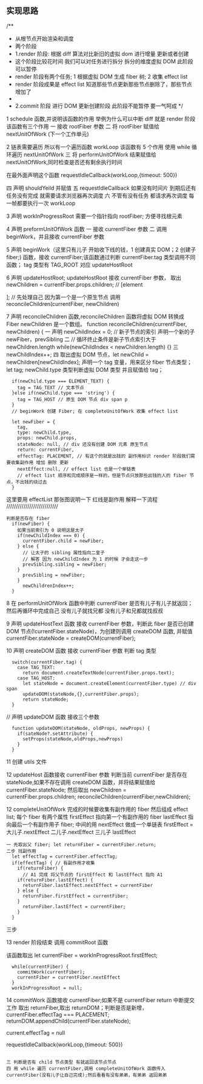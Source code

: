 ## 实现思路

/\*\*

- 从根节点开始渲染和调度
- 两个阶段
- 1.render 阶段: 根据 diff 算法对比新旧的虚拟 dom 进行增量 更新或者创建
- 这个阶段比较花时间 我们可以对任务进行拆分 拆分的维度虚拟 DOM 此阶段可以暂停
- render 阶段有两个任务; 1 根据虚拟 DOM 生成 fiber 树; 2 收集 effect list
- render 阶段成果是 effect list 知道那些节点更新那些节点删除了，那些节点增加了
-
- 2.commit 阶段 进行 DOM 更新创建阶段 此阶段不能暂停 要一气呵成
  \*/

1 schedule 函数,并说明该函数的作用 举例为什么可以中断 diff 就是 render 阶段
该函数有三个作用
一 接收 rootFiber 参数
二 将 rootFiber 赋值给 nextUnitOfWork (下一个工作单元)

2 链表需要遍历 所以有一个遍历函数 workLoop
该函数有 5 个作用
使用 while 循环遍历 nextUnitOfWork
三 将 performUnitOfWork 结果赋值给 nextUnitOfWork,同时检查是否还有剩余执行时间

在最外面声明这个函数 requestIdleCallback(workLoop,{timeout: 500})

四 声明 shouldYeild 并赋值
五 requestIdleCallback 如果没有时间片 到期后还有任务没有完成 就需要请求浏览器再次调度
六 不管有没有任务 都请求再次调度 每一帧都要执行一次 workLoop

3 声明 workInProgressRoot 需要一个指针指向 rootFiber; 方便寻找根元素

4 声明 preformUnitOfWork 函数
一 接收 currentFiber 参数
二 调用 beginWork，并且接收 currentFiber 参数

5 声明 beginWork（这里只有儿子 开始收下线的钱，1 创建真实 DOM；2 创建子 fiber;) 函数，接收 currentFiber;该函数通过判断 currentFiber.tag 类型调用不同函数；
tag 类型有 TAG_ROOT 对应 updateHostRoot

6 声明 updateHostRoot; updateHostRoot 接收 currentFiber 参数，
取出 newChildren = currentFiber.props.children; // [element <div id="A1">];
// 先处理自己 因为第一个是一个原生节点
调用 reconcileChildren(currentFiber, newChildren)

7 声明 reconcileChildren 函数,reconcileChildren 函数将虚拟 DOM 转换成 Fiber
newChildren 是一个数组。
function reconcileChildren(currentFiber, newChildren) {
一 声明 newChildIndex = 0; // 新子节点的索引
声明一个新的子 newFiber，prevSibling
二
// 循环终止条件是新子节点索引大于 newChildren.length
while(newChildIndex < newChildren.length) {}
三 newChildIndex++;
四 取出虚拟 DOM 节点，let newChild = newChildren[newChildIndex];
声明一个 tag 变量，用来区分 fiber 节点类型；let tag;
newChild.type 类型判断虚拟 DOM 类型 并且赋值给 tag；

```
  if(newChild.type === ELEMENT_TEXT) {
    tag = TAG_TEXT // 文本节点
  }else if(newChild.type === 'string') {
    tag = TAG_HOST // 原生 DOM 节点 div span p
  }
  // beginWork 创建 Fiber; 在 completeUnitOfWork 收集 effect list

  let newFiber = {
    tag,
    type: newChild.type,
    props: newChild.props,
    stateNode: null, // div 还没有创建 DOM 元素 原生节点
    return: currentFiber,
    effectTag: PLACEMENT, // 有这个的就是出钱的 副作用标识 render 阶段我们需要收集副作用 增加 删除 更新
    nextEffect:null, // effect list 也是一个单链表
    // effect list 顺序和完成顺序是一样的，但是节点只放那些出钱的人的 fiber 节点，不出钱的绕过去
  }
```

这里要用 effectList 那张图说明一下 红线是副作用 解释一下流程
///////////////////////////

```
判断是否存在 fiber
  if(newFiber) {
    如果当前索引为 0 说明这是太子
    if(newChildIndex === 0) {
      currentFiber.child = newFiber;
    } else {
      // 让太子的 sibling 属性指向二皇子
      // 解答 因为 newChildIndex 为 1 的时候 才会走这一步
      prevSibling.sibling = newFiber;
    }
      prevSibling = newFiber;
    }
      newChildrenIndex++;
  }
```

8 在 performUnitOfWork 函数中判断 currentFiber 是否有儿子有儿子就返回； 然后再循环中完成自己
没有儿子就找兄都
没有儿子和兄都就找叔叔

9 声明 updateHostText 函数
接收 currentFiber 参数，判断此 fiber 是否已创建 DOM 节点(!currentFiber.stateNode)，为创建则调用 createDOM 函数, 并赋值
currentFiber.stateNode = createDOM(currentFiber);

10 声明 createDOM 函数 接收 currentFiber 参数
判断 tag 类型

```
  switch(currentFiber.tag) {
    case TAG_TEXT:
      return document.createTextNode(currentFiber.props.text);
    case TAG_HOST:
      let stateNode = document.createElement(currentFiber.type) // div span
      updateDOM(stateNode,{},currentFiber.props);
      return stateNode;
  }

```

// 声明 updateDOM 函数 接收三个参数

```
  function updateDOM(stateNode, oldProps, newProps) {
    if(sateNode?.setAttribute) {
      setProps(stateNode,oldProps,newProps)
    }
  }
```

11 创建 utils 文件

12 updateHost 函数接收 currentFiber 参数
判断当前 currentFiber 是否存在 stateNode,如果不存在调用 createDOM 函数，并将结果赋值给 currentFiber.stateNode; 然后取出 newChildren = currentFiber.props.children;
reconcileChildren(currentFiber,newChildren);

12 completeUnitOfWork 完成的时候要收集有副作用的 fiber 然后组成 effect list; 每个 fiber 有两个属性 firstEffect 指向第一个有副作用的 fiber lastEffect 指向最后一个有副作用子 fiber; 中间的用 nextEffect 做成一个单链表 firstEffect = 大儿子.nextEffect 二儿子.nextEffect 三儿子 lastEffect

```
一 先取出父 fiber; let returnFiber = currentFiber.return;
二步 找副作用
  let effectTag = currentFiber.effectTag;
  if(effectTag) { // 有副作用才收集
    if(returnFiber) {
      // A1 完成 将父节点的 firstEffect 和 lastEffect 指向 A1
    if(returnFiber.lastEffect) {
      returnFiber.lastEffect.nextEffect = currentFiber
    } else {
      returnFiber.firstEffect = currentFiber;
    }
      returnFiber.lastEffect = currentFiber;
    }
  }
```

三步

13 render 阶段结束 调用 commitRoot 函数

该函数取出 let currentFiber = workInProgressRoot.firstEffect;

```
  while(currentFiber) {
    commitWork(currentFiber);
    currentFiber = currentFiber.nextEffect
  }
  workInProgressRoot = null;
```

14 commitWork 函数接收 currentFiber;如果不是 currentFiber return 中断提交工作
取出 returnFiber,取出 returnDOM；判断是否是新增，currentFiber.effectTag === PLACEMENT; returnDOM.appendChild(currentFiber.stateNode);

current.effectTag = null

requestIdleCallback(workLoop,{timeout: 500})

```

三 判断是否有 child 节点类型 有就返回该节点节点
四 用 while 遍历 currentFiber,调用 completeUnitOfWork 函数传入 currentFiber(没有儿子让自己完成);然后看看有没有弟弟，有弟弟 返回弟弟
```
